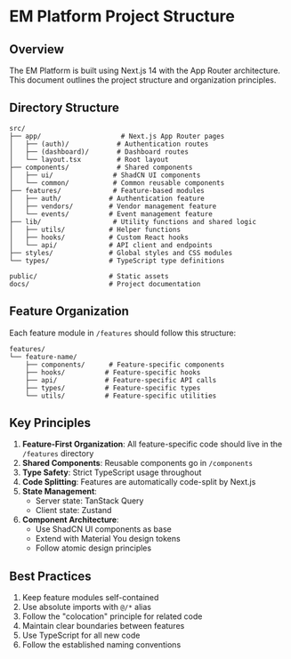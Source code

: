 # EM Platform Project Structure

## Overview

The EM Platform is built using Next.js 14 with the App Router architecture. This document outlines the project structure and organization principles.

## Directory Structure

```
src/
├── app/                    # Next.js App Router pages
│   ├── (auth)/            # Authentication routes
│   ├── (dashboard)/       # Dashboard routes
│   └── layout.tsx         # Root layout
├── components/            # Shared components
│   ├── ui/               # ShadCN UI components
│   └── common/           # Common reusable components
├── features/             # Feature-based modules
│   ├── auth/            # Authentication feature
│   ├── vendors/         # Vendor management feature
│   └── events/          # Event management feature
├── lib/                  # Utility functions and shared logic
│   ├── utils/           # Helper functions
│   ├── hooks/           # Custom React hooks
│   └── api/             # API client and endpoints
├── styles/              # Global styles and CSS modules
└── types/               # TypeScript type definitions

public/                  # Static assets
docs/                    # Project documentation
```

## Feature Organization

Each feature module in `/features` should follow this structure:

```
features/
└── feature-name/
    ├── components/      # Feature-specific components
    ├── hooks/          # Feature-specific hooks
    ├── api/            # Feature-specific API calls
    ├── types/          # Feature-specific types
    └── utils/          # Feature-specific utilities
```

## Key Principles

1. **Feature-First Organization**: All feature-specific code should live in the `/features` directory
2. **Shared Components**: Reusable components go in `/components`
3. **Type Safety**: Strict TypeScript usage throughout
4. **Code Splitting**: Features are automatically code-split by Next.js
5. **State Management**:
   - Server state: TanStack Query
   - Client state: Zustand
6. **Component Architecture**:
   - Use ShadCN UI components as base
   - Extend with Material You design tokens
   - Follow atomic design principles

## Best Practices

1. Keep feature modules self-contained
2. Use absolute imports with `@/*` alias
3. Follow the "colocation" principle for related code
4. Maintain clear boundaries between features
5. Use TypeScript for all new code
6. Follow the established naming conventions
